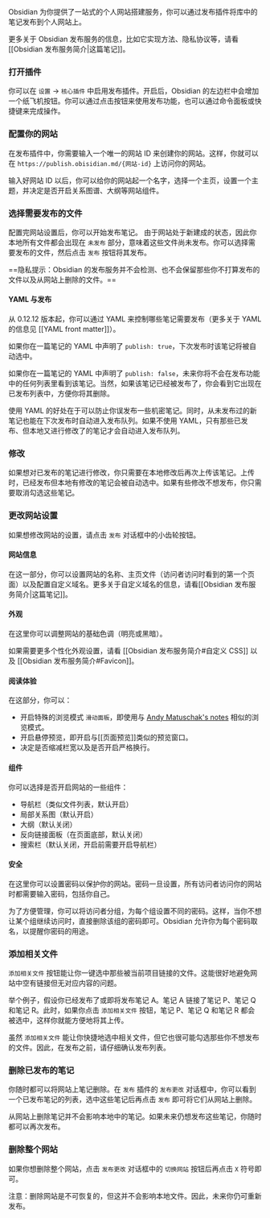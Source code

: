 Obsidian 为你提供了一站式的个人网站搭建服务，你可以通过发布插件将库中的笔记发布到个人网站上。

更多关于 Obsidian 发布服务的信息，比如它实现方法、隐私协议等，请看 [[Obsidian 发布服务简介|这篇笔记]]。

### 打开插件

你可以在 `设置` → `核心插件` 中启用发布插件。开启后，Obsidian 的左边栏中会增加一个纸飞机按钮。你可以通过点击按钮来使用发布功能，也可以通过命令面板或快捷键来完成操作。

### 配置你的网站

在发布插件中，你需要输入一个唯一的网站 ID 来创建你的网站。这样，你就可以在 `https://publish.obisidian.md/{网站-id}` 上访问你的网站。

输入好网站 ID 以后，你可以给你的网站起一个名字，选择一个主页，设置一个主题，并决定是否开启关系图谱、大纲等网站组件。

### 选择需要发布的文件

配置完网站设置后，你可以开始发布笔记。
由于网站处于新建成的状态，因此你本地所有文件都会出现在 `未发布` 部分，意味着这些文件尚未发布。你可以选择需要发布的文件，然后点击 `发布` 按钮将其发布。

==隐私提示：Obsidian 的发布服务并不会检测、也不会保留那些你不打算发布的文件以及从网站上删除的文件。==

#### YAML 与发布

从 0.12.12 版本起，你可以通过 YAML 来控制哪些笔记需要发布（更多关于 YAML 的信息见 [[YAML front matter]]）。

如果你在一篇笔记的 YAML 中声明了 `publish: true`，下次发布时该笔记将被自动选中。

如果你在一篇笔记的 YAML 中声明了 `publish: false`，未来你将不会在发布功能中的任何列表里看到该笔记。当然，如果该笔记已经被发布了，你会看到它出现在已发布列表中，方便你将其删除。

使用 YAML 的好处在于可以防止你误发布一些机密笔记。同时，从未发布过的新笔记也能在下次发布时自动进入发布队列。如果不使用 YAML，只有那些已发布、但本地又进行修改了的笔记才会自动进入发布队列。

### 修改

如果想对已发布的笔记进行修改，你只需要在本地修改后再次上传该笔记。上传时，已经发布但本地有修改的笔记会被自动选中。如果有些修改不想发布，你只需要取消勾选这些笔记。

### 更改网站设置

如果想修改网站的设置，请点击 `发布` 对话框中的小齿轮按钮。

#### 网站信息

在这一部分，你可以设置网站的名称、主页文件（访问者访问时看到的第一个页面）以及配置自定义域名。更多关于自定义域名的信息，请看[[Obsidian 发布服务简介|这篇笔记]]。

#### 外观

在这里你可以调整网站的基础色调（明亮或黑暗）。

如果需要更多个性化外观设置，请看 [[Obsidian 发布服务简介#自定义 CSS]] 以及 [[Obsidian 发布服务简介#Favicon]]。

#### 阅读体验

在这部分，你可以：

- 开启特殊的浏览模式 `滑动面板`，即使用与 [Andy Matuschak's notes](https://notes.andymatuschak.org/) 相似的浏览模式。
- 开启悬停预览，即开启与[[页面预览]]类似的预览窗口。
- 决定是否缩减栏宽以及是否开启严格换行。

#### 组件

你可以选择是否开启网站的一些组件：

- 导航栏（类似文件列表，默认开启）
- 局部关系图（默认开启）
- 大纲（默认关闭）
- 反向链接面板（在页面底部，默认关闭）
- 搜索栏（默认关闭，开启前需要开启导航栏）

#### 安全

在这里你可以设置密码以保护你的网站。密码一旦设置，所有访问者访问你的网站时都需要输入密码，包括你自己。

为了方便管理，你可以将访问者分组，为每个组设置不同的密码。这样，当你不想让某个组继续访问时，直接删除该组的密码即可。Obsidian 允许你为每个密码取名，以提醒你密码的用途。

### 添加相关文件

`添加相关文件` 按钮能让你一键选中那些被当前项目链接的文件。这能很好地避免网站中空有链接但无对应内容的问题。

举个例子，假设你已经发布了或即将发布笔记 A。笔记 A 链接了笔记 P、笔记 Q 和笔记 R。此时，如果你点击 `添加相关文件` 按钮，笔记 P、笔记 Q 和笔记 R 都会被选中，这样你就能方便地将其上传。

虽然 `添加相关文件` 能让你快捷地选中相关文件，但它也很可能勾选那些你不想发布的文件。因此，在发布之前，请仔细确认发布列表。

### 删除已发布的笔记

你随时都可以将网站上笔记删除。在 `发布` 插件的 `发布更改` 对话框中，你可以看到一个已发布笔记的列表，选中这些笔记后再点击 `发布` 即可将它们从网站上删除。

从网站上删除笔记并不会影响本地中的笔记。如果未来仍想发布这些笔记，你随时都可以再次发布。

### 删除整个网站

如果你想删除整个网站，点击 `发布更改` 对话框中的 `切换网站` 按钮后再点击 `X` 符号即可。

注意：删除网站是不可恢复的，但这并不会影响本地文件。因此，未来你仍可重新发布。